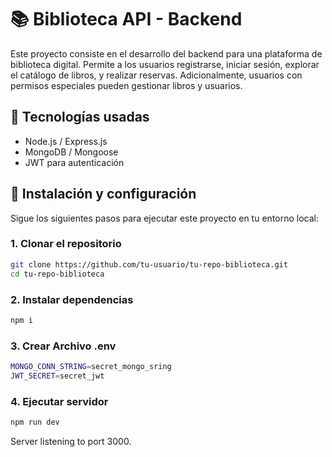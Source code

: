# 📚 Biblioteca API - Backend

Este proyecto consiste en el desarrollo del backend para una plataforma de biblioteca digital. Permite a los usuarios registrarse, iniciar sesión, explorar el catálogo de libros, y realizar reservas. Adicionalmente, usuarios con permisos especiales pueden gestionar libros y usuarios.

## 🚀 Tecnologías usadas

- Node.js / Express.js
- MongoDB / Mongoose
- JWT para autenticación

## 🔧 Instalación y configuración

Sigue los siguientes pasos para ejecutar este proyecto en tu entorno local:

### 1. Clonar el repositorio

```bash
git clone https://github.com/tu-usuario/tu-repo-biblioteca.git
cd tu-repo-biblioteca
```

### 2. Instalar dependencias

```bash
npm i
```

### 3. Crear Archivo .env

```bash
MONGO_CONN_STRING=secret_mongo_sring
JWT_SECRET=secret_jwt
```

### 4. Ejecutar servidor

```bash
npm run dev
```

Server listening to port 3000.

